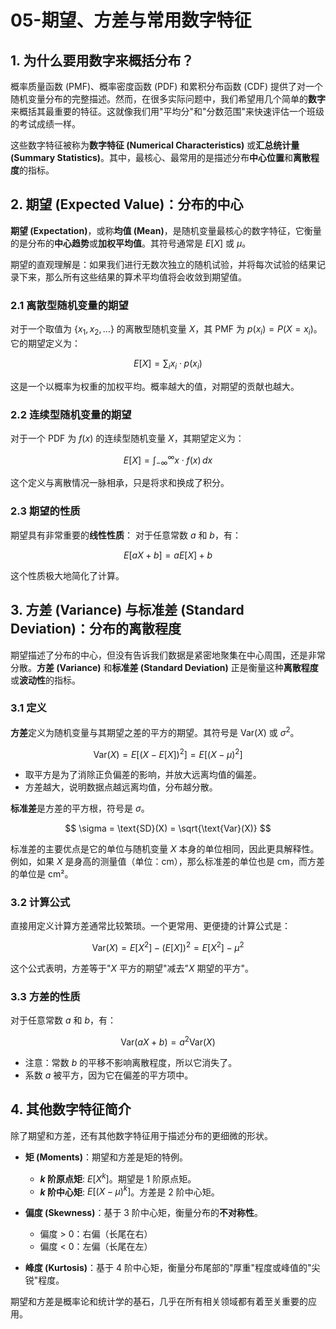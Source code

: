 # 05-期望、方差与常用数字特征

## 1. 为什么要用数字来概括分布？

概率质量函数 (PMF)、概率密度函数 (PDF) 和累积分布函数 (CDF) 提供了对一个随机变量分布的完整描述。然而，在很多实际问题中，我们希望用几个简单的**数字**来概括其最重要的特征。这就像我们用"平均分"和"分数范围"来快速评估一个班级的考试成绩一样。

这些数字特征被称为**数字特征 (Numerical Characteristics)** 或**汇总统计量 (Summary Statistics)**。其中，最核心、最常用的是描述分布**中心位置**和**离散程度**的指标。

## 2. 期望 (Expected Value)：分布的中心

**期望 (Expectation)**，或称**均值 (Mean)**，是随机变量最核心的数字特征，它衡量的是分布的**中心趋势**或**加权平均值**。其符号通常是 $E[X]$ 或 $\mu$。

期望的直观理解是：如果我们进行无数次独立的随机试验，并将每次试验的结果记录下来，那么所有这些结果的算术平均值将会收敛到期望值。

### 2.1 离散型随机变量的期望

对于一个取值为 $\{x_1, x_2, \dots\}$ 的离散型随机变量 $X$，其 PMF 为 $p(x_i) = P(X=x_i)$。它的期望定义为：

$$ E[X] = \sum_i x_i \cdot p(x_i) $$

这是一个以概率为权重的加权平均。概率越大的值，对期望的贡献也越大。

### 2.2 连续型随机变量的期望

对于一个 PDF 为 $f(x)$ 的连续型随机变量 $X$，其期望定义为：

$$ E[X] = \int_{-\infty}^{\infty} x \cdot f(x) \, dx $$

这个定义与离散情况一脉相承，只是将求和换成了积分。

### 2.3 期望的性质

期望具有非常重要的**线性性质**：
对于任意常数 $a$ 和 $b$，有：

$$ E[aX + b] = aE[X] + b $$

这个性质极大地简化了计算。

## 3. 方差 (Variance) 与标准差 (Standard Deviation)：分布的离散程度

期望描述了分布的中心，但没有告诉我们数据是紧密地聚集在中心周围，还是非常分散。**方差 (Variance)** 和**标准差 (Standard Deviation)** 正是衡量这种**离散程度**或**波动性**的指标。

### 3.1 定义

**方差**定义为随机变量与其期望之差的平方的期望。其符号是 $\text{Var}(X)$ 或 $\sigma^2$。

$$ \text{Var}(X) = E[(X - E[X])^2] = E[(X - \mu)^2] $$

* 取平方是为了消除正负偏差的影响，并放大远离均值的偏差。
* 方差越大，说明数据点越远离均值，分布越分散。

**标准差**是方差的平方根，符号是 $\sigma$。

$$ \sigma = \text{SD}(X) = \sqrt{\text{Var}(X)} $$

标准差的主要优点是它的单位与随机变量 $X$ 本身的单位相同，因此更具解释性。例如，如果 $X$ 是身高的测量值（单位：cm），那么标准差的单位也是 cm，而方差的单位是 cm²。

### 3.2 计算公式

直接用定义计算方差通常比较繁琐。一个更常用、更便捷的计算公式是：

$$ \text{Var}(X) = E[X^2] - (E[X])^2 = E[X^2] - \mu^2 $$

这个公式表明，方差等于"$X$ 平方的期望"减去"$X$ 期望的平方"。

### 3.3 方差的性质

对于任意常数 $a$ 和 $b$，有：

$$ \text{Var}(aX + b) = a^2 \text{Var}(X) $$

* 注意：常数 $b$ 的平移不影响离散程度，所以它消失了。
* 系数 $a$ 被平方，因为它在偏差的平方项中。

## 4. 其他数字特征简介

除了期望和方差，还有其他数字特征用于描述分布的更细微的形状。

* **矩 (Moments)**：期望和方差是矩的特例。
  * **$k$ 阶原点矩**: $E[X^k]$。期望是 1 阶原点矩。
  * **$k$ 阶中心矩**: $E[(X-\mu)^k]$。方差是 2 阶中心矩。

* **偏度 (Skewness)**：基于 3 阶中心矩，衡量分布的**不对称性**。
  * 偏度 > 0：右偏（长尾在右）
  * 偏度 < 0：左偏（长尾在左）

* **峰度 (Kurtosis)**：基于 4 阶中心矩，衡量分布尾部的"厚重"程度或峰值的"尖锐"程度。

期望和方差是概率论和统计学的基石，几乎在所有相关领域都有着至关重要的应用。
